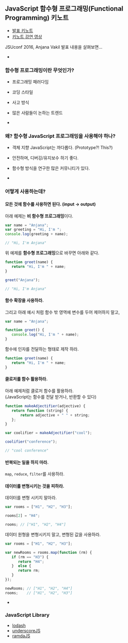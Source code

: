 ## JavaScript 함수형 프로그래밍(Functional Programming) 키노트

- [발표 키노트](https://slidr.io/vakila/learning-functional-programming-with-javascript)
- [키노트 강연 영상](https://www.youtube.com/watch?v=e-5obm1G_FY) 

JSUconf 2016, Anjana Vakil 발표 내용을 살펴보면...

-

### 함수형 프로그래밍이란 무엇인가?

- 프로그래밍 패러다임
- 코딩 스타일
- 사고 방식
- 많은 사람들이 논하는 트렌드

-

### 왜? 함수형 JavaScript 프로그래밍을 사용해야 하나?

- 객체 지향 JavaScript는 까다롭다. (Prototype?! This?)
- 안전하며, 디버깅/유지보수 하기 좋다.
- 함수형 방식을 연구한 많은 커뮤니티가 있다.

-

### 어떻게 사용하는데?

#### 모든 것에 함수를 사용하면 된다. (input -> output)

아래 예제는 **비 함수형 프로그래밍**이다.

```js
var name = "Anjana";
var greeting = "Hi, I'm ";
console.log(greeting + name);

// "Hi, I'm Anjana"
```

위 예제를 **함수형 프로그래밍**으로 바꾸면 아래와 같다.

```js
function greet(name) {
   return "Hi, I'm " + name;
}

greet("Anjana");

// "Hi, I'm Anjana"
```

#### 함수 확장을 사용하라.

그리고 아래 예시 처럼 함수 밖 영역에 변수를 두어 제어하지 말고,

```js
var name = "Anjana";

function greet() {
   console.log("Hi, I'm " + name);
}
```

함수에 인자를 전달하는 형태로 제작 하라.

```js
function greet(name) {
   return "Hi, I'm " + name;
}
```

#### 클로저를 함수 활용하라.

아래 예제처럼 클로저 함수를 활용하라.<br>
(JavaScript는 함수를 전달 받거나, 반환할 수 있다)

```js
function makeAdjectifier(adjective) {
   return function (string) { 
       return adjective + " " + string;   
   };
}

var coolifier = makeAdjectifier("cool");

coolifier("conference");  

// "cool conference"
```

#### 반복되는 일을 하지 마라.

`map`, `reduce`, `filter`를 사용하라.

#### 데이터를 변형시키는 것을 피하라.

데이터를 변형 시키지 말아라.

```js
var rooms = ["H1", "H2", "H3"];

rooms[2] = "H4";

rooms; // ["H1", "H2", "H4"]
```

데이터 원형을 변형시키지 말고, 변형된 값을 사용하라.

```js
var rooms = ["H1", "H2", "H3"];

var newRooms = rooms.map(function (rm) {  
   if (rm == "H3") { 
      return "H4"; 
   }  else { 
      return rm; 
   }
});

newRooms; // ["H1", "H2", "H4"]
rooms;    // ["H1", "H2", "H3"]
```

-

### JavaScript Library

- [lodash](https://lodash.com/)
- [underscoreJS](http://underscorejs.org/)
- [ramdaJS](http://ramdajs.com/)
